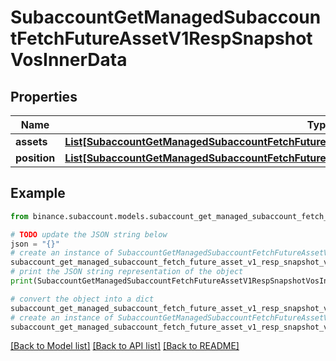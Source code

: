 # SubaccountGetManagedSubaccountFetchFutureAssetV1RespSnapshotVosInnerData


## Properties

Name | Type | Description | Notes
------------ | ------------- | ------------- | -------------
**assets** | [**List[SubaccountGetManagedSubaccountFetchFutureAssetV1RespSnapshotVosInnerDataAssetsInner]**](SubaccountGetManagedSubaccountFetchFutureAssetV1RespSnapshotVosInnerDataAssetsInner.md) |  | [optional] 
**position** | [**List[SubaccountGetManagedSubaccountFetchFutureAssetV1RespSnapshotVosInnerDataPositionInner]**](SubaccountGetManagedSubaccountFetchFutureAssetV1RespSnapshotVosInnerDataPositionInner.md) |  | [optional] 

## Example

```python
from binance.subaccount.models.subaccount_get_managed_subaccount_fetch_future_asset_v1_resp_snapshot_vos_inner_data import SubaccountGetManagedSubaccountFetchFutureAssetV1RespSnapshotVosInnerData

# TODO update the JSON string below
json = "{}"
# create an instance of SubaccountGetManagedSubaccountFetchFutureAssetV1RespSnapshotVosInnerData from a JSON string
subaccount_get_managed_subaccount_fetch_future_asset_v1_resp_snapshot_vos_inner_data_instance = SubaccountGetManagedSubaccountFetchFutureAssetV1RespSnapshotVosInnerData.from_json(json)
# print the JSON string representation of the object
print(SubaccountGetManagedSubaccountFetchFutureAssetV1RespSnapshotVosInnerData.to_json())

# convert the object into a dict
subaccount_get_managed_subaccount_fetch_future_asset_v1_resp_snapshot_vos_inner_data_dict = subaccount_get_managed_subaccount_fetch_future_asset_v1_resp_snapshot_vos_inner_data_instance.to_dict()
# create an instance of SubaccountGetManagedSubaccountFetchFutureAssetV1RespSnapshotVosInnerData from a dict
subaccount_get_managed_subaccount_fetch_future_asset_v1_resp_snapshot_vos_inner_data_from_dict = SubaccountGetManagedSubaccountFetchFutureAssetV1RespSnapshotVosInnerData.from_dict(subaccount_get_managed_subaccount_fetch_future_asset_v1_resp_snapshot_vos_inner_data_dict)
```
[[Back to Model list]](../README.md#documentation-for-models) [[Back to API list]](../README.md#documentation-for-api-endpoints) [[Back to README]](../README.md)


